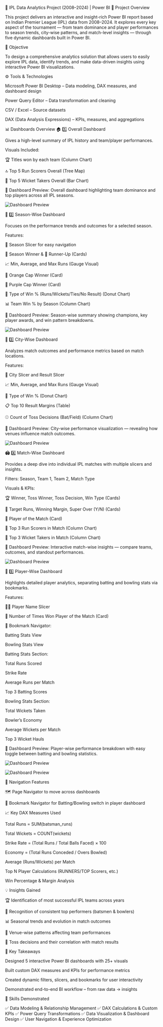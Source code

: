 🏏 IPL Data Analytics Project (2008–2024) | Power BI
📘 Project Overview

This project delivers an interactive and insight-rich Power BI report based on Indian Premier League (IPL) data from 2008–2024.
It explores every key aspect of the tournament — from team dominance and player performances to season trends, city-wise patterns, and match-level insights — through five dynamic dashboards built in Power BI.

🎯 Objective

To design a comprehensive analytics solution that allows users to easily explore IPL data, identify trends, and make data-driven insights using interactive Power BI visualizations.

⚙️ Tools & Technologies

Microsoft Power BI Desktop – Data modeling, DAX measures, and dashboard design

Power Query Editor – Data transformation and cleaning

CSV / Excel – Source datasets

DAX (Data Analysis Expressions) – KPIs, measures, and aggregations

📊 Dashboards Overview
🏠 1️⃣ Overall Dashboard

Gives a high-level summary of IPL history and team/player performances.

Visuals Included:

🏆 Titles won by each team (Column Chart)

🔝 Top 5 Run Scorers Overall (Tree Map)

🎯 Top 5 Wicket Takers Overall (Bar Chart)

📸 Dashboard Preview:
Overall dashboard highlighting team dominance and top players across all IPL seasons.

![Dashboard Preview](ipl1.png)

📅 2️⃣ Season-Wise Dashboard

Focuses on the performance trends and outcomes for a selected season.

Features:

🔽 Season Slicer for easy navigation

🥇 Season Winner & 🥈 Runner-Up (Cards)

📈 Min, Average, and Max Runs (Gauge Visual)

🧡 Orange Cap Winner (Card)

💜 Purple Cap Winner (Card)

🥧 Type of Win % (Runs/Wickets/Ties/No Result) (Donut Chart)

📊 Team Win % by Season (Column Chart)

📸 Dashboard Preview:
Season-wise summary showing champions, key player awards, and win pattern breakdowns.

![Dashboard Preview](ipl2.png)

🌆 3️⃣ City-Wise Dashboard

Analyzes match outcomes and performance metrics based on match locations.

Features:

🌇 City Slicer and Result Slicer

📈 Min, Average, and Max Runs (Gauge Visual)

🥧 Type of Win % (Donut Chart)

📋 Top 10 Result Margins (Table)

⚾ Count of Toss Decisions (Bat/Field) (Column Chart)

📸 Dashboard Preview:
City-wise performance visualization — revealing how venues influence match outcomes.

![Dashboard Preview](ipl3.png)

🏟️ 4️⃣ Match-Wise Dashboard

Provides a deep dive into individual IPL matches with multiple slicers and insights.

Filters: Season, Team 1, Team 2, Match Type

Visuals & KPIs:

🏆 Winner, Toss Winner, Toss Decision, Win Type (Cards)

🎯 Target Runs, Winning Margin, Super Over (Y/N) (Cards)

🌟 Player of the Match (Card)

🏏 Top 3 Run Scorers in Match (Column Chart)

🎯 Top 3 Wicket Takers in Match (Column Chart)

📸 Dashboard Preview:
Interactive match-wise insights — compare teams, outcomes, and standout performances.

![Dashboard Preview](ipl4.png)

👤 5️⃣ Player-Wise Dashboard

Highlights detailed player analytics, separating batting and bowling stats via bookmarks.

Features:

🙋‍♂️ Player Name Slicer

🏅 Number of Times Won Player of the Match (Card)

🔖 Bookmark Navigator:

Batting Stats View

Bowling Stats View

Batting Stats Section:

Total Runs Scored

Strike Rate

Average Runs per Match

Top 3 Batting Scores

Bowling Stats Section:

Total Wickets Taken

Bowler’s Economy

Average Wickets per Match

Top 3 Wicket Hauls

📸 Dashboard Preview:
Player-wise performance breakdown with easy toggle between batting and bowling statistics.

![Dashboard Preview](ipl5.png)

![Dashboard Preview](ipl6.png)

🧭 Navigation Features

🗺️ Page Navigator to move across dashboards

📑 Bookmark Navigator for Batting/Bowling switch in player dashboard

📈 Key DAX Measures Used

Total Runs = SUM(batsman_runs)

Total Wickets = COUNT(wickets)

Strike Rate = (Total Runs / Total Balls Faced) × 100

Economy = (Total Runs Conceded / Overs Bowled)

Average (Runs/Wickets) per Match

Top N Player Calculations (RUNNERS/TOP Scorers, etc.)

Win Percentage & Margin Analysis

💡 Insights Gained

🏆 Identification of most successful IPL teams across years

🧡 Recognition of consistent top performers (batsmen & bowlers)

📊 Seasonal trends and evolution in match outcomes

🌆 Venue-wise patterns affecting team performances

🎯 Toss decisions and their correlation with match results

🚀 Key Takeaways

Designed 5 interactive Power BI dashboards with 25+ visuals

Built custom DAX measures and KPIs for performance metrics

Created dynamic filters, slicers, and bookmarks for user interactivity

Demonstrated end-to-end BI workflow – from raw data → insights

🧠 Skills Demonstrated

✅ Data Modeling & Relationship Management
✅ DAX Calculations & Custom KPIs
✅ Power Query Transformations
✅ Data Visualization & Dashboard Design
✅ User Navigation & Experience Optimization

